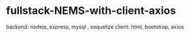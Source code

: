 # fullstack-NEMS-with-client-axios

backend: nodejs, express, mysql , sequelize
client: html, bootstrap, axios

